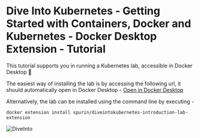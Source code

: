 # Dive Into Kubernetes - Getting Started with Containers, Docker and Kubernetes - Docker Desktop Extension - Tutorial

This tutorial supports you in running a Kubernetes lab, accessible in Docker Desktop 🚀

The easiest way of installing the lab is by accessing the following url, it should automatically open in Docker Desktop - [Open in Docker Desktop](https://open.docker.com/extensions/marketplace?extensionId=spurin/diveintokubernetes-introduction-lab-extension&tag=latest)

Alternatively, the lab can be installed using the command line by executing -

```
docker extension install spurin/diveintokubernetes-introduction-lab-extension
```

![DiveInto](https://raw.githubusercontent.com/spurin/diveintokubernetes/cloudshell/DiveIntoKubernetes.jpeg)
